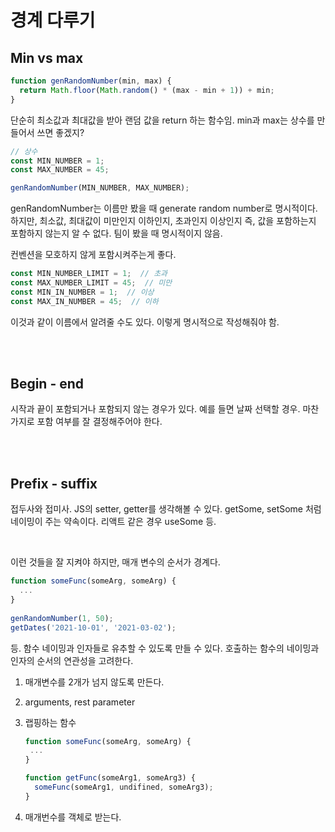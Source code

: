 # 경계 다루기

## Min vs max

```js
function genRandomNumber(min, max) {
  return Math.floor(Math.random() * (max - min + 1)) + min;
}
```

단순히 최소값과 최대값을 받아 랜덤 값을 return 하는 함수임. min과 max는 상수를 만들어서 쓰면 좋겠지?

```js
// 상수
const MIN_NUMBER = 1;
const MAX_NUMBER = 45;

genRandomNumber(MIN_NUMBER, MAX_NUMBER);
```

genRandomNumber는 이름만 봤을 때 generate random number로 명시적이다. 하지만, 최소값, 최대값이 미만인지 이하인지, 초과인지 이상인지 즉, 값을 포함하는지 포함하지 않는지 알 수 없다. 팀이 봤을 때 명시적이지 않음.

컨벤션을 모호하지 않게 포함시켜주는게 좋다.

```js
const MIN_NUMBER_LIMIT = 1;  // 초과
const MAX_NUMBER_LIMIT = 45;  // 미만
const MIN_IN_NUMBER = 1;  // 이상
const MAX_IN_NUMBER = 45;  // 이하
```

이것과 같이 이름에서 알려줄 수도 있다. 이렇게 명시적으로 작성해줘야 함.

<br/>

<br/>

## Begin - end

시작과 끝이 포함되거나 포함되지 않는 경우가 있다. 예를 들면 날짜 선택할 경우. 마찬가지로 포함 여부를 잘 결정해주어야 한다.

<br/>

<br/>

## Prefix - suffix

접두사와 접미사. JS의 setter, getter를 생각해볼 수 있다. getSome, setSome 처럼 네이밍이 주는 약속이다. 리액트 같은 경우 useSome 등.

<br/>

이런 것들을 잘 지켜야 하지만, 매개 변수의 순서가 경계다.

```js
function someFunc(someArg, someArg) {
  ...
}
  
genRandomNumber(1, 50);
getDates('2021-10-01', '2021-03-02');
```

등. 함수 네이밍과 인자들로 유추할 수 있도록 만들 수 있다. 호출하는 함수의 네이밍과 인자의 순서의 연관성을 고려한다.

1. 매개변수를 2개가 넘지 않도록 만든다.
2. arguments, rest parameter
3. 랩핑하는 함수

   ```js
   function someFunc(someArg, someArg) {
   	...
   }
   
   function getFunc(someArg1, someArg3) {
     someFunc(someArg1, undifined, someArg3);
   }
   ```

4. 매개번수를 객체로 받는다.
